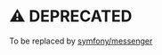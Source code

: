 # ⚠ DEPRECATED

To be replaced by [symfony/messenger](https://symfony.com/doc/current/messenger.html)
